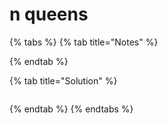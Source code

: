 # n queens



{% tabs %}
{% tab title="Notes" %}

{% endtab %}

{% tab title="Solution" %}
```java

```
{% endtab %}
{% endtabs %}

